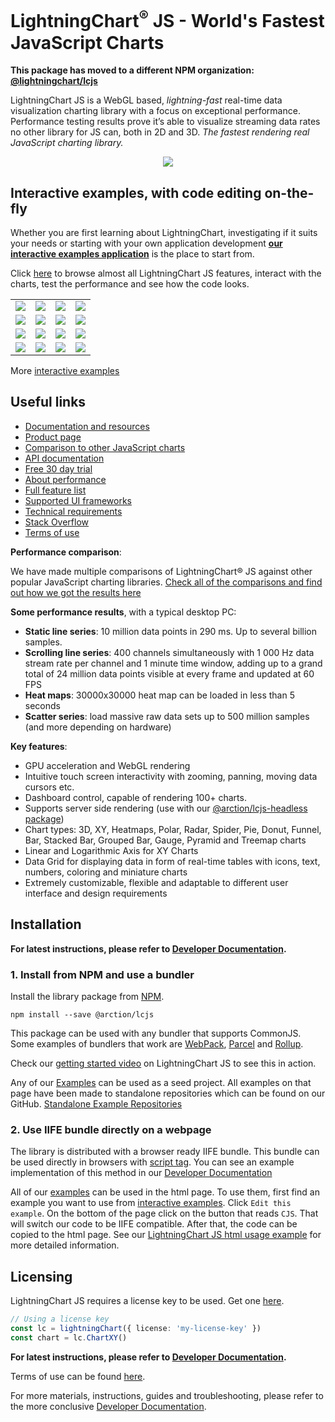 # LightningChart<sup>®</sup> JS - World's Fastest JavaScript Charts

**This package has moved to a different NPM organization: [@lightningchart/lcjs](https://www.npmjs.com/package/@lightningchart/lcjs)**

LightningChart JS is a WebGL based, _lightning-fast_ real-time data visualization charting library with a focus on exceptional performance. Performance testing results prove it’s able to visualize streaming data rates no other library for JS can, both in 2D and 3D. _The fastest rendering real JavaScript charting library._

<p align="center">
  <a href="https://lightningchart.com/js-charts/">
    <img src="https://lightningchart.com/npm-material/Cover-npm-b.png"/>
  </a>
</p>

## Interactive examples, with code editing on-the-fly

Whether you are first learning about LightningChart, investigating if it suits your needs or starting with your own application development [**our interactive examples application**](https://lightningchart.com/lightningchart-js-interactive-examples/) is the place to start from.

Click [here](https://lightningchart.com/lightningchart-js-interactive-examples/) to browse almost all LightningChart JS features, interact with the charts, test the performance and see how the code looks.

<table>
  <tbody>
    <tr>
      <td>
        <a href="https://lightningchart.com/js-charts/interactive-examples/examples/lcjs-example-1005-polarHeatmapSensors.html">
          <img src="https://lightningchart.com/npm-material/1b.jpg" />
        </a>
      </td>
      <td>
        <a href="https://arction.github.io/lcjs-showcase-renderingSpeed">
          <img src="https://lightningchart.com/npm-material/2b.jpg" />
        </a>
      </td>
      <td>
        <a href="https://arction.github.io/lcjs-showcase-audio/">
          <img src="https://lightningchart.com/npm-material/6b.jpg" />
        </a>
      </td>
      <td>
        <a href="https://lightningchart.com/lightningchart-js-interactive-examples/examples/lcjs-example-0010-multiChannelLineProgressive.html">
          <img src="https://lightningchart.com/npm-material/3b.jpg" />
        </a>
      </td>
    </tr>
    <tr>
      <td>
        <a href="https://lightningchart.com/lightningchart-js-interactive-examples/examples/lcjs-example-0800-heatmapGrid.html">
          <img src="https://lightningchart.com/npm-material/5b.jpg" />
        </a>
      </td>
      <td>
        <a href="https://lightningchart.com/lightningchart-js-interactive-examples/examples/lcjs-example-1110-geoChartUsaTemperature.html">
          <img src="https://lightningchart.com/npm-material/14b.jpg" />
        </a>
      </td>
      <td>
        <a href="https://lightningchart.com/lightningchart-js-interactive-examples/examples/lcjs-example-0900-3dScatter.html">
          <img src="https://lightningchart.com/npm-material/11b.jpg" />
        </a>
      </td>
      <td>
        <a href="https://lightningchart.com/lightningchart-js-interactive-examples/examples/lcjs-example-0913-surfaceScrollingGrid.html">
          <img src="https://lightningchart.com/npm-material/7b.jpg" />
        </a>
      </td>
    </tr>
    <tr>
      <td>
        <a href="https://lightningchart.com/lightningchart-js-interactive-examples/examples/lcjs-example-0907-3dBoxRounded.html">
          <img src="https://lightningchart.com/npm-material/10b.jpg" />
        </a>
      </td>
      <td>
        <a href="https://lightningchart.com/lightningchart-js-interactive-examples/examples/lcjs-example-0910-3dLiDARPark.html">
          <img src="https://lightningchart.com/npm-material/9b.jpg" />
        </a>
      </td>
      <td>
        <a href="https://lightningchart.com/lightningchart-js-interactive-examples/examples/lcjs-example-1002-polarEMFieldStrength.html">
          <img src="https://lightningchart.com/npm-material/15b.jpg" />
        </a>
      </td>
      <td>
        <a href="https://lightningchart.com/lightningchart-js-interactive-examples/examples/lcjs-example-0805-spectrogramProjection.html">
          <img src="https://lightningchart.com/npm-material/12b.jpg" />
        </a>
      </td>
    </tr>
    <tr>
      <td>
        <a href="https://lightningchart.com/lightningchart-js-interactive-examples/examples/lcjs-example-1300-dataGridCrypto.html">
          <img src="https://lightningchart.com/npm-material/13b.jpg" />
        </a>
      </td>
      <td>
        <a href="https://lightningchart.com/lightningchart-js-interactive-examples/examples/lcjs-example-1102-mapChartTimeline.html">
          <img src="https://lightningchart.com/npm-material/8b.jpg" />
        </a>
      </td>
      <td>
        <a href="https://lightningchart.com/lightningchart-js-interactive-examples/examples/lcjs-example-0806-sweepingHeatmapGrid.html">
          <img src="https://lightningchart.com/npm-material/4b.jpg" />
        </a>
      </td>
      <td>
        <a href="https://lightningchart.com/lightningchart-js-interactive-examples/">
          <img src="https://lightningchart.com/npm-material/16b.jpg" />
        </a>
      </td>
    </tr>
  </tbody>
</table>

More [interactive examples](https://lightningchart.com/lightningchart-js-interactive-examples/)

## Useful links

-   [Documentation and resources](http://lightningchart.com/js-charts/docs/)
-   [Product page](https://lightningchart.com/js-charts/)
-   [Comparison to other JavaScript charts](https://lightningchart.com/js-charts/performance/)
-   [API documentation](https://lightningchart.com/js-charts/api-documentation/)
-   [Free 30 day trial](https://lightningchart.com/js-charts/#license-key)
-   [About performance](https://lightningchart.com/js-charts/performance/)
-   [Full feature list](https://lightningchart.com/js-charts/docs/features/)
-   [Supported UI frameworks](https://lightningchart.com/js-charts/docs/frameworks/)
-   [Technical requirements](https://lightningchart.com/js-charts/docs/technical-info/)
-   [Stack Overflow](https://stackoverflow.com/questions/tagged/lightningchart)
-   [Terms of use](https://lightningchart.com/eula/lightningchart-js-commercial-license/)

**Performance comparison**:

We have made multiple comparisons of LightningChart® JS against other popular JavaScript charting libraries.
[Check all of the comparisons and find out how we got the results here](https://lightningchart.com/js-charts/performance/)

**Some performance results**, with a typical desktop PC:

-   **Static line series**: 10 million data points in 290 ms. Up to several billion samples.
-   **Scrolling line series**: 400 channels simultaneously with 1 000 Hz data stream rate per channel and 1 minute time window, adding up to a grand total of 24 million data points visible at every frame and updated at 60 FPS
-   **Heat maps**: 30000x30000 heat map can be loaded in less than 5 seconds 
-   **Scatter series**: load massive raw data sets up to 500 million samples (and more depending on hardware)

**Key features**:

-   GPU acceleration and WebGL rendering
-   Intuitive touch screen interactivity with zooming, panning, moving data cursors etc.
-   Dashboard control, capable of rendering 100+ charts.
-   Supports server side rendering (use with our [@arction/lcjs-headless package](https://www.npmjs.com/package/@arction/lcjs-headless))
-   Chart types: 3D, XY, Heatmaps, Polar, Radar, Spider, Pie, Donut, Funnel, Bar, Stacked Bar, Grouped Bar, Gauge, Pyramid and Treemap charts
-   Linear and Logarithmic Axis for XY Charts
-   Data Grid for displaying data in form of real-time tables with icons, text, numbers, coloring and miniature charts
-   Extremely customizable, flexible and adaptable to different user interface and design requirements

## Installation

**For latest instructions, please refer to [Developer Documentation](https://lightningchart.com/js-charts/docs/installation/).**

### 1. Install from NPM and use a bundler

Install the library package from [NPM](https://www.npmjs.com/package/@arction/lcjs).

`npm install --save @arction/lcjs`

This package can be used with any bundler that supports CommonJS. Some examples of bundlers that work are [WebPack](https://webpack.js.org/), [Parcel](https://parceljs.org/) and [Rollup](https://rollupjs.org/guide/en).

Check our [getting started video](https://lightningchart.com/js-charts/faq/) on LightningChart JS to see this in action.

Any of our [Examples](https://lightningchart.com/lightningchart-js-interactive-examples/) can be used as a seed project. All examples on that page have been made to standalone repositories which can be found on our GitHub. [Standalone Example Repositories](https://github.com/Arction?utf8=%E2%9C%93&q=lcjs-example&type=&language=)

### 2. Use IIFE bundle directly on a webpage

The library is distributed with a browser ready IIFE bundle. This bundle can be used directly in browsers with [script tag](https://developer.mozilla.org/en-US/docs/Learn/HTML/Howto/Use_JavaScript_within_a_webpage). You can see an example implementation of this method in our [Developer Documentation](https://lightningchart.com/js-charts/docs/frameworks/aaa-vanilla/)

All of our [examples](https://lightningchart.com/lightningchart-js-interactive-examples/) can be used in the html page. To use them,
first find an example you want to use from [interactive examples](https://lightningchart.com/lightningchart-js-interactive-examples/).
Click `Edit this example`. On the bottom of the page click on the button that reads `CJS`. That will switch our code to be IIFE compatible.
After that, the code can be copied to the html page. See our [LightningChart JS html usage example](https://github.com/Arction/lcjs-html-example) for more detailed information.

## Licensing

LightningChart JS requires a license key to be used.
Get one [here](https://lightningchart.com/js-charts/).

```ts
// Using a license key
const lc = lightningChart({ license: 'my-license-key' })
const chart = lc.ChartXY()
```

**For latest instructions, please refer to [Developer Documentation](https://lightningchart.com/js-charts/docs/licenses/).**

Terms of use can be found [here](https://lightningchart.com/eula/lightningchart-js-commercial-license/).

For more materials, instructions, guides and troubleshooting, please refer to the more conclusive [Developer Documentation](https://lightningchart.com/js-charts/docs/).
